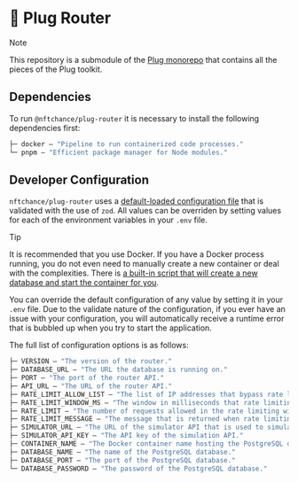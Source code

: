 # 🔌 Plug Router

> [!NOTE]
> This repository is a submodule of the [Plug monorepo](https://github.com/nftchance/plug) that contains all the pieces of the Plug toolkit.

## Dependencies

To run `@nftchance/plug-router` it is necessary to install the following dependencies first:

```ml
├─ docker — "Pipeline to run containerized code processes."
└─ pnpm — "Efficient package manager for Node modules."
```

## Developer Configuration

`nftchance/plug-router` uses a [default-loaded configuration file](/src/lib/utils/env.ts) that is validated with the use of `zod`. All values can be overriden by setting values for each of the environment variables in your `.env` file.

> [!TIP]
> It is recommended that you use Docker. If you have a Docker process running, you do not even need to manually create a new container or deal with the complexities. There is [a built-in script that will create a new database and start the container for you](/src/lib/scripts/db.ts).

You can override the default configuration of any value by setting it in your `.env` file. Due to the validate nature of the configuration, if you ever have an issue with your configuration, you will automatically receive a runtime error that is bubbled up when you try to start the application.

The full list of configuration options is as follows:

```ml
├─ VERSION — "The version of the router."
├─ DATABASE_URL — "The URL the database is running on."
├─ PORT — "The port of the router API."
├─ API_URL — "The URL of the router API."
├─ RATE_LIMIT_ALLOW_LIST — "The list of IP addresses that bypass rate limiting."
├─ RATE_LIMIT_WINDOW_MS — "The window in milliseconds that rate limiting is applied to."
├─ RATE_LIMIT — "The number of requests allowed in the rate limiting window."
├─ RATE_LIMIT_MESSAGE — "The message that is returned when rate limiting is exceeded."
├─ SIMULATOR_URL — "The URL of the simulator API that is used to simulate transactions."
├─ SIMULATOR_API_KEY — "The API key of the simulation API."
├─ CONTAINER_NAME — "The Docker container name hosting the PostgreSQL database."
├─ DATABASE_NAME — "The name of the PostgreSQL database."
├─ DATABASE_PORT — "The port of the PostgreSQL database."
└─ DATABASE_PASSWORD — "The password of the PostgreSQL database."
```
